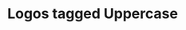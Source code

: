 ---
layout: blog_by_tag
title: 'Logos tagged Uppercase'
tag: uppercase
permalink: /unilogos/uppercase/
---